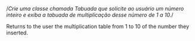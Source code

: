 /*Crie uma classe chamada Tabuada que solicite ao usuário um número inteiro e exiba a tabuada de multiplicação desse número de 1 a 10.​*/

Returns to the user the multiplication table from 1 to 10 of the number they inserted.